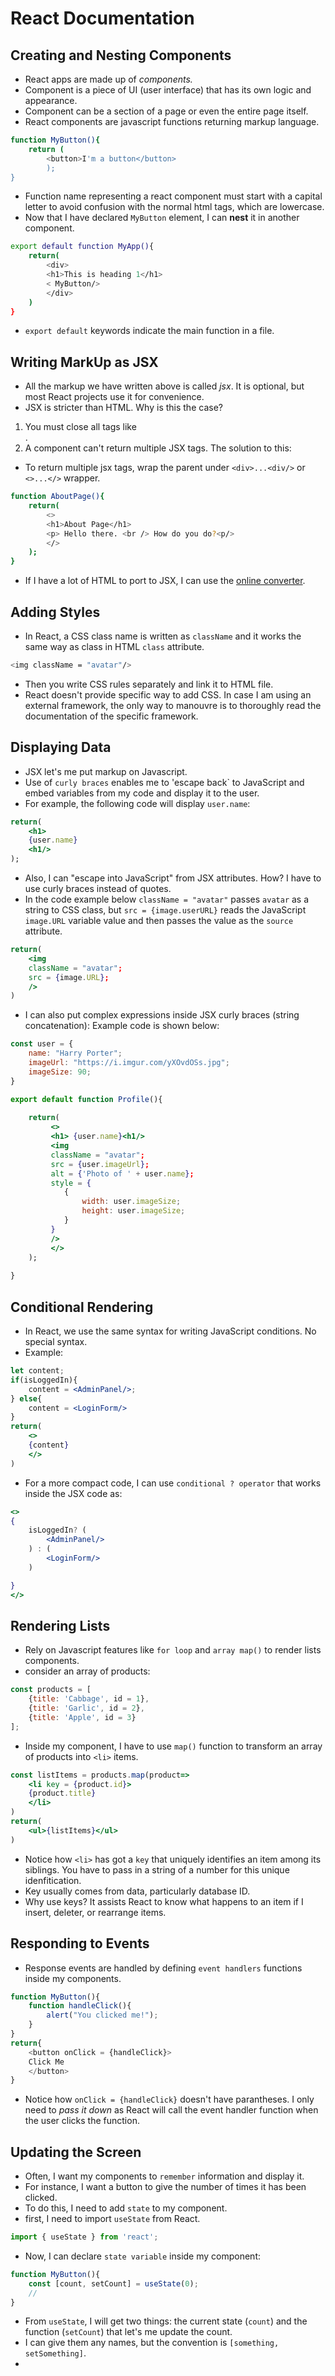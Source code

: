 # React Documentation
## Creating and Nesting Components
- React apps are made up of *components.*
- Component is a piece of UI (user interface) that has its own logic and appearance.
- Component can be a section of a page or even the entire page itself.
- React components are javascript functions returning markup language.
```bash jsx
function MyButton(){
    return (
        <button>I'm a button</button>
        );
}
```
- Function name representing a react component must start with a capital letter to avoid confusion with the normal html tags, which are lowercase. 
- Now that I have declared `MyButton` element, I can **nest** it in another component.
```bash javascript
export default function MyApp(){
    return(
        <div>
        <h1>This is heading 1</h1>
        < MyButton/>
        </div>
    )
}
```
- `export default` keywords indicate the main function in a file.
## Writing MarkUp as JSX
- All the markup we have written above is called *jsx*. It is optional, but most React projects use it for convenience. 
- JSX is stricter than HTML. Why is this the case?
1. You must close all tags like <br />. <br>
2. A component can't return multiple JSX tags. The solution to this:
- To return multiple jsx tags, wrap the parent under `<div>...<div/>` or `<>...</>` wrapper. 
```bash jsx
function AboutPage(){
    return(
        <>
        <h1>About Page</h1>
        <p> Hello there. <br /> How do you do?<p/>
        </>
    );
}
```
- If I have a lot of HTML to port to JSX, I can use the [online converter](https://transform.tools/html-to-jsx). <br>

## Adding Styles
- In React, a CSS class name is written as `className` and it works the same way as class in HTML `class` attribute.

```bash jsx
<img className = "avatar"/>
```
- Then you write CSS rules separately and link it to HTML file.
- React doesn't provide specific way to add CSS. In case I am using an external framework, the only way to manouvre is to thoroughly read the documentation of the specific framework.
## Displaying Data
- JSX let's me put markup on Javascript.
- Use of `curly braces` enables me to 'escape back` to JavaScript and embed variables from my code and display it to the user.
- For example, the following code will display `user.name`:
```jsx
return(
    <h1>
    {user.name}
    <h1/>
);
```
- Also, I can "escape into JavaScript" from JSX attributes. How? I have to use curly braces instead of quotes.
- In the code example below `className = "avatar"` passes `avatar` as a string to CSS class, but `src = {image.userURL}` reads the JavaScript `image.URL` variable value and then passes the value as the `source` attribute.
```jsx
return(
    <img
    className = "avatar";
    src = {image.URL};
    />
)
```
- I can also put complex expressions inside JSX curly braces (string concatenation): Example code is shown below:
```jsx
const user = {
    name: "Harry Porter";
    imageUrl: "https://i.imgur.com/yXOvdOSs.jpg";
    imageSize: 90;
}

export default function Profile(){
   
    return(
         <>
         <h1> {user.name}<h1/>
         <img
         className = "avatar";
         src = {user.imageUrl};
         alt = {'Photo of ' + user.name};
         style = {
            {
                width: user.imageSize;
                height: user.imageSize;
            }
         }
         />
         </>
    );
    
}

```

## Conditional Rendering
- In React, we use the same syntax for writing JavaScript conditions. No special syntax.
- Example:
```jsx
let content;
if(isLoggedIn){
    content = <AdminPanel/>;
} else{
    content = <LoginForm/>
}
return(
    <>
    {content}
    </>
)
```
- For a more compact code, I can use `conditional ? operator` that works inside the JSX code as:
```jsx
<>
{
    isLoggedIn? (
        <AdminPanel/>
    ) : (
        <LoginForm/>
    )

}
</>
```
## Rendering Lists
- Rely on Javascript features like `for loop` and `array map()` to render lists components.
- consider an array of products:
```javascript
const products = [
    {title: 'Cabbage', id = 1},
    {title: 'Garlic', id = 2},
    {title: 'Apple', id = 3}
];
```
- Inside my component, I have to use `map()` function to transform an array of products into `<li>` items.
```jsx
const listItems = products.map(product=>
    <li key = {product.id}>
    {product.title}
    </li>
)
return(
    <ul>{listItems}</ul>
)
```
- Notice how `<li>` has got a `key` that uniquely identifies an item among its siblings. You have to pass in a string of a number for this unique idenfitication.
- Key usually comes from data, particularly database ID. 
- Why use keys? It assists React to know what happens to an item if I insert, deleter, or rearrange items.
## Responding to Events
- Response events are handled by defining `event handlers` functions inside my components.
```javascript
function MyButton(){
    function handleClick(){
        alert("You clicked me!");
    }
}
return{
    <button onClick = {handleClick}>
    Click Me
    </button>
}
```
- Notice how `onClick = {handleClick}` doesn't have parantheses. I only need to *pass it down* as React will call the event handler function when the user clicks the function.
## Updating the Screen
- Often, I want my components to `remember` information and display it.
- For instance, I want a button to give the number of times it has been clicked.
- To do this, I need to add `state` to my component. 
- first, I need to import `useState` from React.
```javascript
import { useState } from 'react';
```
- Now, I can declare `state variable` inside my component:
```javascript
function MyButton(){
    const [count, setCount] = useState(0);
    //
}
```
- From `useState`, I will get two things: the current state (`count`) and the function (`setCount`) that let's me update the count.
- I can give them any names, but the convention is `[something, setSomething]`.
- 
